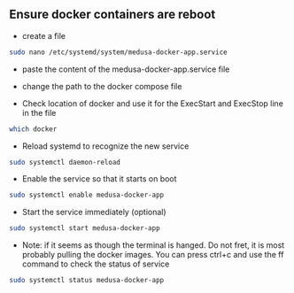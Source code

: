 ## Ensure docker containers are reboot


- create a file
```sh
sudo nano /etc/systemd/system/medusa-docker-app.service
```
- paste the content of the medusa-docker-app.service file

- change the path to the docker compose file

- Check location of docker and use it for the ExecStart and ExecStop line in the file
```sh
which docker
```

- Reload systemd to recognize the new service
```sh
sudo systemctl daemon-reload
```

- Enable the service so that it starts on boot
```sh
sudo systemctl enable medusa-docker-app
```

- Start the service immediately (optional)
```sh
sudo systemctl start medusa-docker-app
```
- Note: if it seems as though the terminal is hanged. Do not fret, it is most probably pulling the docker images. You can press ctrl+c and use the ff command to check
the status of service
```sh
sudo systemctl status medusa-docker-app
```